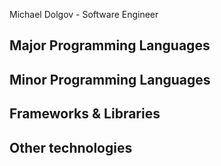 Michael Dolgov - Software Engineer

## Major Programming Languages

## Minor Programming Languages

## Frameworks & Libraries

## Other technologies

